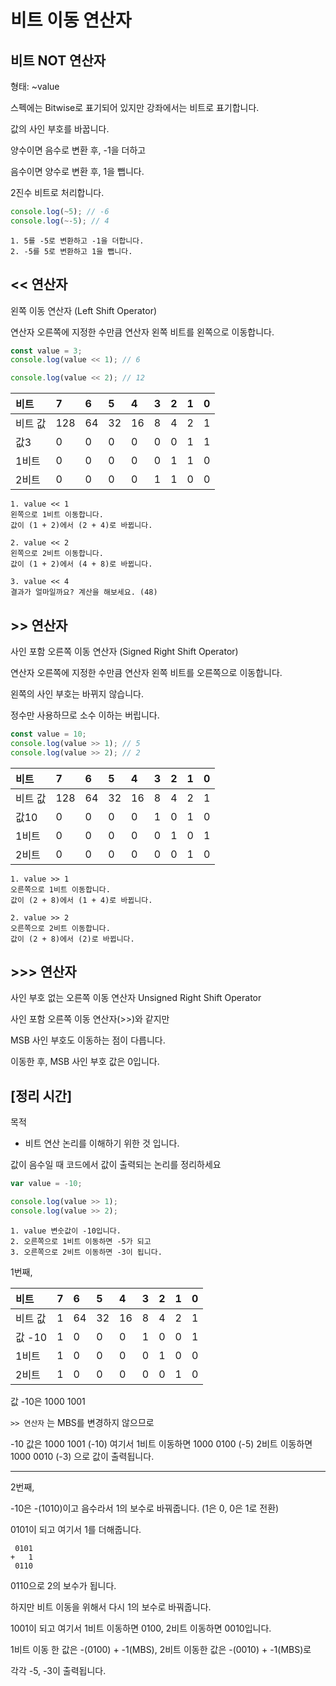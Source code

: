 # 비트 이동 연산자

## 비트 NOT 연산자

형태: ~value

스펙에는 Bitwise로 표기되어 있지만 강좌에서는 비트로 표기합니다.

값의 사인 부호를 바꿉니다.

양수이면 음수로 변환 후, -1을 더하고

음수이면 양수로 변환 후, 1을 뺍니다.

2진수 비트로 처리합니다.

```js
console.log(~5); // -6
console.log(~-5); // 4
```

    1. 5를 -5로 변환하고 -1을 더합니다.
    2. -5를 5로 변환하고 1을 뺍니다.

## << 연산자

왼쪽 이동 연산자 (Left Shift Operator)

연산자 오른쪽에 지정한 수만큼 연산자 왼쪽 비트를 왼쪽으로 이동합니다.

```js
const value = 3;
console.log(value << 1); // 6

console.log(value << 2); // 12
```

| 비트    | 7   | 6   | 5   | 4   | 3   | 2   | 1   | 0   |
| :------ | :-- | :-- | :-- | :-- | :-- | :-- | :-- | :-- |
| 비트 값 | 128 | 64  | 32  | 16  | 8   | 4   | 2   | 1   |
| 값3     | 0   | 0   | 0   | 0   | 0   | 0   | 1   | 1   |
| 1비트   | 0   | 0   | 0   | 0   | 0   | 1   | 1   | 0   |
| 2비트   | 0   | 0   | 0   | 0   | 1   | 1   | 0   | 0   |

    1. value << 1
    왼쪽으로 1비트 이동합니다.
    값이 (1 + 2)에서 (2 + 4)로 바뀝니다.

    2. value << 2
    왼쪽으로 2비트 이동합니다.
    값이 (1 + 2)에서 (4 + 8)로 바뀝니다.

    3. value << 4
    결과가 얼마일까요? 계산을 해보세요. (48)

## >> 연산자

사인 포함 오른쪽 이동 연산자 (Signed Right Shift Operator)

연산자 오른쪽에 지정한 수만큼 연산자 왼쪽 비트를 오른쪽으로 이동합니다.

왼쪽의 사인 부호는 바뀌지 않습니다.

정수만 사용하므로 소수 이하는 버립니다.

```js
const value = 10;
console.log(value >> 1); // 5
console.log(value >> 2); // 2
```

| 비트    | 7   | 6   | 5   | 4   | 3   | 2   | 1   | 0   |
| :------ | :-- | :-- | :-- | :-- | :-- | :-- | :-- | :-- |
| 비트 값 | 128 | 64  | 32  | 16  | 8   | 4   | 2   | 1   |
| 값10    | 0   | 0   | 0   | 0   | 1   | 0   | 1   | 0   |
| 1비트   | 0   | 0   | 0   | 0   | 0   | 1   | 0   | 1   |
| 2비트   | 0   | 0   | 0   | 0   | 0   | 0   | 1   | 0   |

    1. value >> 1
    오른쪽으로 1비트 이동합니다.
    값이 (2 + 8)에서 (1 + 4)로 바뀝니다.

    2. value >> 2
    오른쪽으로 2비트 이동합니다.
    값이 (2 + 8)에서 (2)로 바뀝니다.

## >>> 연산자

사인 부호 없는 오른쪽 이동 연산자 Unsigned Right Shift Operator

사인 포함 오른쪽 이동 연산자(>>)와 같지만

MSB 사인 부호도 이동하는 점이 다릅니다.

이동한 후, MSB 사인 부호 값은 0입니다.

## [정리 시간]

목적

- 비트 연산 논리를 이해하기 위한 것 입니다.

값이 음수일 때 코드에서 값이 출력되는 논리를 정리하세요

```js
var value = -10;

console.log(value >> 1);
console.log(value >> 2);
```

    1. value 변숫값이 -10입니다.
    2. 오른쪽으로 1비트 이동하면 -5가 되고
    3. 오른쪽으로 2비트 이동하면 -3이 됩니다.

1번째,

| 비트    | 7   | 6   | 5   | 4   | 3   | 2   | 1   | 0   |
| :------ | :-- | :-- | :-- | :-- | :-- | :-- | :-- | :-- |
| 비트 값 | 1   | 64  | 32  | 16  | 8   | 4   | 2   | 1   |
| 값 -10  | 1   | 0   | 0   | 0   | 1   | 0   | 0   | 1   |
| 1비트   | 1   | 0   | 0   | 0   | 0   | 1   | 0   | 0   |
| 2비트   | 1   | 0   | 0   | 0   | 0   | 0   | 1   | 0   |

값 -10은 1000 1001

`>> 연산자` 는 MBS를 변경하지 않으므로

-10 값은 1000 1001 (-10)
여기서 1비트 이동하면 1000 0100 (-5)
2비트 이동하면 1000 0010 (-3) 으로 값이 출력됩니다.

---

2번째,

-10은 -(1010)이고 음수라서 1의 보수로 바꿔줍니다. (1은 0, 0은 1로 전환)

0101이 되고 여기서 1를 더해줍니다.

     0101
    +   1
     0110

0110으로 2의 보수가 됩니다.

하지만 비트 이동을 위해서 다시 1의 보수로 바꿔줍니다.

1001이 되고 여기서 1비트 이동하면 0100, 2비트 이동하면 0010입니다.

1비트 이동 한 값은 -(0100) + -1(MBS), 2비트 이동한 값은 -(0010) + -1(MBS)로

각각 -5, -3이 출력됩니다.
